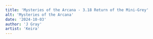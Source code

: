 ```yaml
---
title: 'Mysteries of the Arcana - 3.18 Return of the Mini-Grey'
alt: 'Mysteries of the Arcana'
date: '2024-10-03'
author: 'J Gray'
artist: 'Keira'
---
```

